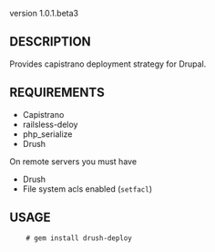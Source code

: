 version 1.0.1.beta3

## DESCRIPTION

Provides capistrano deployment strategy for Drupal.

## REQUIREMENTS

* Capistrano 
* railsless-deloy
* php\_serialize
* Drush

On remote servers you must have

* Drush
* File system acls enabled (`setfacl`)

## USAGE

        # gem install drush-deploy
